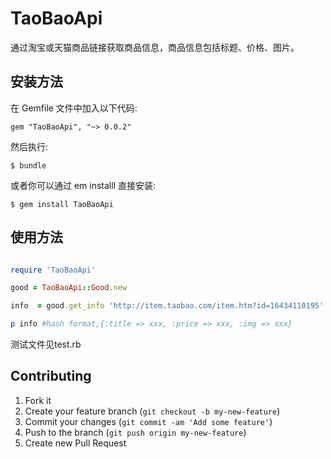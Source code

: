 # TaoBaoApi

通过淘宝或天猫商品链接获取商品信息，商品信息包括标题、价格、图片。

## 安装方法

在 Gemfile 文件中加入以下代码:

    gem "TaoBaoApi", "~> 0.0.2"

然后执行:

    $ bundle

或者你可以通过 em installl 直接安装:

    $ gem install TaoBaoApi

## 使用方法

```ruby

require 'TaoBaoApi'

good = TaoBaoApi::Good.new

info  = good.get_info 'http://item.taobao.com/item.htm?id=16434110195'

p info #hash format,{:title => xxx, :price => xxx, :img => xxx}

```
测试文件见test.rb

## Contributing

1. Fork it
2. Create your feature branch (`git checkout -b my-new-feature`)
3. Commit your changes (`git commit -am 'Add some feature'`)
4. Push to the branch (`git push origin my-new-feature`)
5. Create new Pull Request
